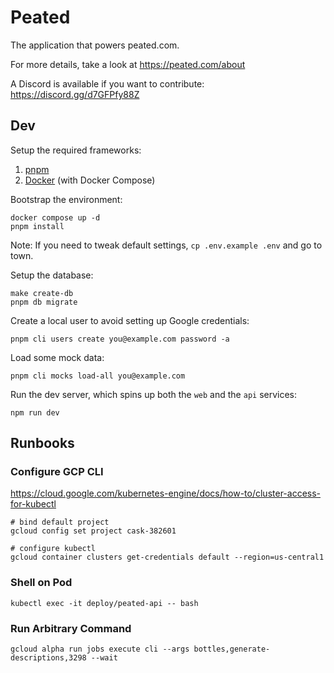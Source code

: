 # Peated

The application that powers peated.com.

For more details, take a look at <https://peated.com/about>

A Discord is available if you want to contribute: <https://discord.gg/d7GFPfy88Z>

## Dev

Setup the required frameworks:

1. [pnpm](https://pnpm.io/installation)
2. [Docker](https://docs.docker.com/get-docker/) (with Docker Compose)

Bootstrap the environment:

```
docker compose up -d
pnpm install
```

Note: If you need to tweak default settings, `cp .env.example .env` and go to town.

Setup the database:

```
make create-db
pnpm db migrate
```

Create a local user to avoid setting up Google credentials:

```
pnpm cli users create you@example.com password -a
```

Load some mock data:

```
pnpm cli mocks load-all you@example.com
```

Run the dev server, which spins up both the `web` and the `api` services:

```
npm run dev
```

## Runbooks

### Configure GCP CLI

<https://cloud.google.com/kubernetes-engine/docs/how-to/cluster-access-for-kubectl>

```shell
# bind default project
gcloud config set project cask-382601

# configure kubectl
gcloud container clusters get-credentials default --region=us-central1
```

### Shell on Pod

```shell
kubectl exec -it deploy/peated-api -- bash
```

### Run Arbitrary Command

```shell
gcloud alpha run jobs execute cli --args bottles,generate-descriptions,3298 --wait
```
